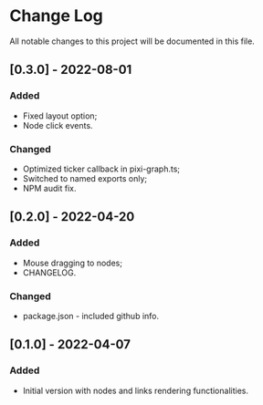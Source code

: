 
# Change Log
All notable changes to this project will be documented in this file.

## [0.3.0] - 2022-08-01

### Added

- Fixed layout option;
- Node click events.

### Changed
  
- Optimized ticker callback in pixi-graph.ts;
- Switched to named exports only;
- NPM audit fix.

## [0.2.0] - 2022-04-20
 
### Added

- Mouse dragging to nodes;
- CHANGELOG.

### Changed
  
- package.json - included github info.
 
## [0.1.0] - 2022-04-07
 
### Added

- Initial version with nodes and links rendering functionalities.
